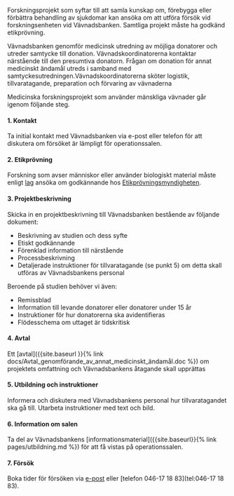 Forskningsprojekt som syftar till att samla kunskap om, förebygga eller förbättra behandling av sjukdomar kan ansöka om att utföra försök vid forskningsenheten vid Vävnadsbanken. Samtliga projekt måste ha godkänd etikprövning.

Vävnadsbanken genomför medicinsk utredning av möjliga donatorer och utreder samtycke till donation. Vävnadskoordinatorerna kontaktar närstående till den presumtiva donatorn. Frågan om donation för annat medicinskt ändamål utreds i samband med samtyckesutredningen.Vävnadskoordinatorerna sköter logistik, tillvaratagande, preparation och förvaring av vävnaderna
  

Medicinska forskningsprojekt som använder mänskliga vävnader går igenom följande steg. 

#### 1. Kontakt
Ta initial kontakt med Vävnadsbanken via e-post eller telefon för att diskutera om försöket är lämpligt för operationssalen.  


#### 2. Etikprövning
Forskning som avser människor eller använder biologiskt material måste enligt [lag](https://www.riksdagen.se/sv/dokument-lagar/dokument/svensk-forfattningssamling/lag-2003460-om-etikprovning-av-forskning-som_sfs-2003-460) ansöka om godkännande hos [Etikprövningsmyndigheten](https://etikprovningsmyndigheten.se).

#### 3. Projektbeskrivning
Skicka in en projektbeskrivning till Vävnadsbanken bestående av följande dokument:
-	Beskrivning av studien och dess syfte
-	Etiskt godkännande
-	Förenklad information till närstående
-	Processbeskrivning
-	Detaljerade instruktioner för tillvaratagande (se punkt 5) om detta skall utföras av Vävnadsbankens personal


Beroende på studien behöver vi även:
- Remissblad
- Information till levande donatorer eller donatorer under 15 år
- Instruktioner för hur donatorerna ska avidentifieras
- Flödesschema om uttaget är tidskritisk

#### 4. Avtal
Ett [avtal]({{site.baseurl }}{% link docs/Avtal_genomförande_av_annat_medicinskt_ändamål.doc %}) om projektets omfattning och Vävnadsbankens åtagande skall upprättas

#### 5. Utbildning och instruktioner
Informera och diskutera med Vävnadsbankens personal hur tillvaratagandet ska gå till. Utarbeta instruktioner med text och bild.

#### 6. Information om salen
Ta del av Vävnadsbankens [informationsmaterial]({{site.baseurl}}{% link pages/utbildning.md %}) för att få vistas på operationssalen.

#### 7. Försök
Boka tider för försöken via [e-post]((mailto:vavnadsbanken@skane.se) ) eller [telefon 046-17 18 83](tel:046-17 18 83). 
